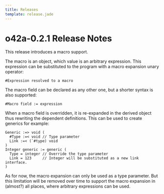 ```yaml
---
title: Releases
template: release.jade
---
```


o42a-0.2.1 Release Notes
========================

This release introduces a macro support.

The macro is an object, which value is an arbitrary expression. This expression
can be substituted to the program with a macro expansion unary operator:
```
#Expression resolved to a macro
```

The macro field can be declared as any other one, but a shorter syntax is also
supported:
```
#Macro field := expression
```

When a macro field is overridden, it is re-expanded in the derived object thus
rewriting the dependent definitions. This can be used to create generics for
example:
```
Generic :=> void (
  #Type :=< void // Type parameter 
  Link :=< (`#type) void
)
Integer generic := generic (
  Type = integer // Override the type parameter
  Link = 123     // Integer will be substituted as a new link interface.
)
```

As for now, the macro expansion can only be used as a type parameter. But this
limitation will be removed over time to support the macro expansion in (almost?)
all places, where arbitrary expressions can be used.
